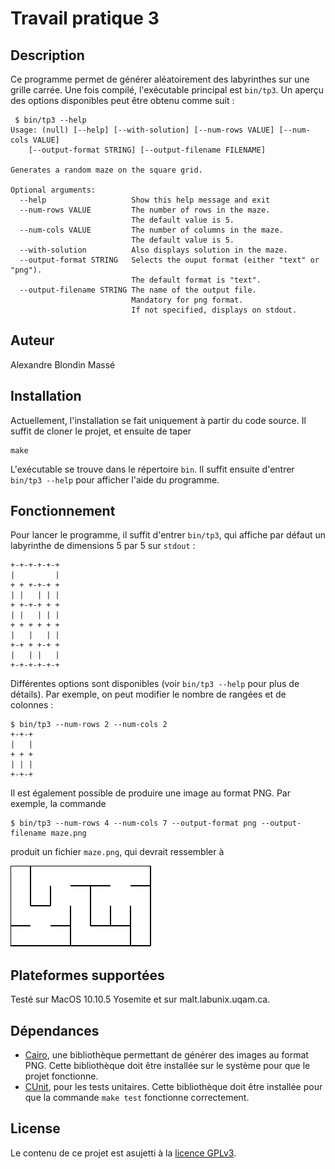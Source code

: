 # Travail pratique 3

## Description

Ce programme permet de générer aléatoirement des labyrinthes sur une grille
carrée. Une fois compilé, l'exécutable principal est ``bin/tp3``. Un aperçu des
options disponibles peut être obtenu comme suit :

~~~
 $ bin/tp3 --help                                                              
Usage: (null) [--help] [--with-solution] [--num-rows VALUE] [--num-cols VALUE] 
    [--output-format STRING] [--output-filename FILENAME]                      
                                                                               
Generates a random maze on the square grid.                                    
                                                                               
Optional arguments:                                                            
  --help                   Show this help message and exit                     
  --num-rows VALUE         The number of rows in the maze.                     
                           The default value is 5.                             
  --num-cols VALUE         The number of columns in the maze.                  
                           The default value is 5.                             
  --with-solution          Also displays solution in the maze.                 
  --output-format STRING   Selects the ouput format (either "text" or "png").  
                           The default format is "text".                       
  --output-filename STRING The name of the output file.                        
                           Mandatory for png format.                           
                           If not specified, displays on stdout.               
~~~
                                                                               

## Auteur

Alexandre Blondin Massé

## Installation

Actuellement, l'installation se fait uniquement à partir du code source. Il
suffit de cloner le projet, et ensuite de taper

~~~
make
~~~

L'exécutable se trouve dans le répertoire `bin`. Il suffit ensuite d'entrer
`bin/tp3 --help` pour afficher l'aide du programme.

## Fonctionnement

Pour lancer le programme, il suffit d'entrer `bin/tp3`, qui affiche par défaut
un labyrinthe de dimensions 5 par 5 sur `stdout` :

~~~
+-+-+-+-+-+
|         |
+ + +-+-+ +
| |   | | |
+ +-+-+ + +
| |   | | |
+ + + + + +
|   |   | |
+-+ + +-+ +
|   | |   |
+-+-+-+-+-+
~~~

Différentes options sont disponibles (voir `bin/tp3 --help` pour plus de
détails). Par exemple, on peut modifier le nombre de rangées et de colonnes :

~~~
$ bin/tp3 --num-rows 2 --num-cols 2
+-+-+
|   |
+ + +
| | |
+-+-+
~~~

Il est également possible de produire une image au format PNG. Par exemple, la
commande

~~~
$ bin/tp3 --num-rows 4 --num-cols 7 --output-format png --output-filename maze.png
~~~

produit un fichier `maze.png`, qui devrait ressembler à

![](images/maze.png)

## Plateformes supportées

Testé sur MacOS 10.10.5 Yosemite et sur malt.labunix.uqam.ca.

## Dépendances

- [Cairo](http://cairo.org/), une bibliothèque permettant de générer des images
  au format PNG. Cette bibliothèque doit être installée sur le système pour que
  le projet fonctionne.
- [CUnit](http://cunit.sourceforge.net/), pour les tests unitaires. Cette
  bibliothèque doit être installée pour que la commande `make test` fonctionne
  correctement.

## License

Le contenu de ce projet est asujetti à la [licence
GPLv3](https://www.gnu.org/licenses/gpl-3.0.en.html).
